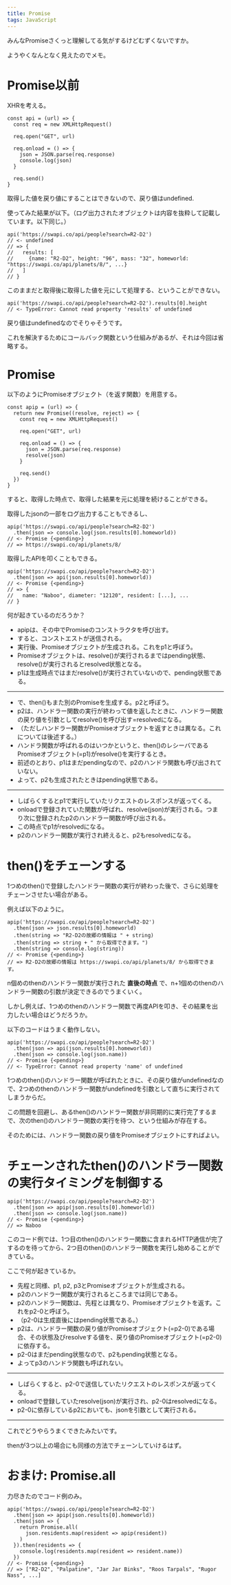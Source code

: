 ```yaml
---
title: Promise
tags: JavaScript
---
```

みんなPromiseさくっと理解してる気がするけどむずくないですか。

ようやくなんとなく見えたのでメモ。

# Promise以前

XHRを考える。

    
    
    const api = (url) => {
      const req = new XMLHttpRequest()
    
      req.open("GET", url)
    
      req.onload = () => {
        json = JSON.parse(req.response)
        console.log(json)
      }
    
      req.send()
    }
    

取得した値を戻り値にすることはできないので、戻り値はundefined.

使ってみた結果が以下。（ログ出力されたオブジェクトは内容を抜粋して記載しています。以下同じ。）

    
    
    api('https://swapi.co/api/people?search=R2-D2')
    // <- undefined
    // => {
    //   results: [
    //     {name: "R2-D2", height: "96", mass: "32", homeworld: "https://swapi.co/api/planets/8/", ...}
    //   ]
    // }
    

このままだと取得後に取得した値を元にして処理する、ということができない。

    
    
    api('https://swapi.co/api/people?search=R2-D2').results[0].height
    // <- TypeError: Cannot read property 'results' of undefined
    

戻り値はundefinedなのでそりゃそうです。

これを解決するためにコールバック関数という仕組みがあるが、それは今回は省略する。

# Promise

以下のようにPromiseオブジェクト（を返す関数）を用意する。

    
    
    const apip = (url) => {
      return new Promise((resolve, reject) => {
        const req = new XMLHttpRequest()
        
        req.open("GET", url)
        
        req.onload = () => {
          json = JSON.parse(req.response)
          resolve(json)
        }
        
        req.send()
      })
    }
    

すると、取得した時点で、取得した結果を元に処理を続けることができる。

取得したjsonの一部をログ出力することもできるし、

    
    
    apip('https://swapi.co/api/people?search=R2-D2')
      .then(json => console.log(json.results[0].homeworld))
    // <- Promise {<pending>}
    // => https://swapi.co/api/planets/8/
    

取得したAPIを叩くこともできる。

    
    
    apip('https://swapi.co/api/people?search=R2-D2')
      .then(json => api(json.results[0].homeworld))
    // <- Promise {<pending>}
    // => {
    //   name: "Naboo", diameter: "12120", resident: [...], ...
    // }
    

何が起きているのだろうか？

  * apipは、その中でPromiseのコンストラクタを呼び出す。
  * すると、コンストエストが送信される。
  * 実行後、Promiseオブジェクトが生成される。これをp1と呼ぼう。
  * Promiseオブジェクトは、resolve()が実行されるまではpending状態、resolve()が実行されるとresolved状態となる。
  * p1は生成時点ではまだresolve()が実行されていないので、pending状態である。

* * *

  * で、then()もまた別のPromiseを生成する。p2と呼ぼう。
  * p2は、ハンドラー関数の実行が終わって値を返したときに、ハンドラー関数の戻り値を引数としてresolve()を呼び出す=resolvedになる。
  * （ただしハンドラー関数がPromiseオブジェクトを返すときは異なる。これについては後述する。）
  * ハンドラ関数が呼ばれるのはいつかというと、then()のレシーバであるPromiseオブジェクト(=p1)がresolve()を実行するとき。
  * 前述のとおり、p1はまだpendingなので、p2のハンドラ関数も呼び出されていない。
  * よって、p2も生成されたときはpending状態である。

* * *

  * しばらくするとp1で実行していたリクエストのレスポンスが返ってくる。
  * onloadで登録されていた関数が呼ばれ、resolve(json)が実行される。つまり次に登録されたp2のハンドラー関数が呼び出される。
  * この時点でp1がresolvedになる。
  * p2のハンドラー関数が実行され終えると、p2もresolvedになる。

# then()をチェーンする

1つめのthen()で登録したハンドラー関数の実行が終わった後で、さらに処理をチェーンさせたい場合がある。

例えば以下のように。

    
    
    apip('https://swapi.co/api/people?search=R2-D2')
      .then(json => json.results[0].homeworld)
      .then(string => "R2-D2の故郷の情報は " + string)
      .then(string => string + " から取得できます。")
      .then(string => console.log(string))
    // <- Promise {<pending>}
    // => R2-D2の故郷の情報は https://swapi.co/api/planets/8/ から取得できます。
    

n個めのthenのハンドラー関数が実行された **直後の時点** で、n+1個めのthenのハンドラー関数の引数が決定できるのでうまくいく。

しかし例えば、1つめのthenのハンドラー関数で再度APIを叩き、その結果を出力したい場合はどうだろうか。

以下のコードはうまく動作しない。

    
    
    apip('https://swapi.co/api/people?search=R2-D2')
      .then(json => api(json.results[0].homeworld))
      .then(json => console.log(json.name))
    // <- Promise {<pending>}
    // <- TypeError: Cannot read property 'name' of undefined
    

1つめのthen()のハンドラー関数が呼ばれたときに、その戻り値がundefinedなので、2つめのthenのハンドラー関数がundefinedを引数として直ちに実行されてしまうからだ。

この問題を回避し、あるthen()のハンドラー関数が非同期的に実行完了するまで、次のthen()のハンドラー関数の実行を待つ、という仕組みが存在する。

そのためには、ハンドラー関数の戻り値をPromiseオブジェクトにすればよい。

# チェーンされたthen()のハンドラー関数の実行タイミングを制御する

    
    
    apip('https://swapi.co/api/people?search=R2-D2')
      .then(json => apip(json.results[0].homeworld))
      .then(json => console.log(json.name))
    // <- Promise {<pending>}
    // => Naboo
    

このコード例では、1つ目のthen()のハンドラー関数に含まれるHTTP通信が完了するのを待ってから、2つ目のthen()のハンドラー関数を実行し始めることができている。

ここで何が起きているか。

  * 先程と同様、p1, p2, p3とPromiseオブジェクトが生成される。
  * p2のハンドラー関数が実行されるところまでは同じである。
  * p2のハンドラー関数は、先程とは異なり、Promiseオブジェクトを返す。これをp2-0と呼ぼう。
  * （p2-0は生成直後にはpending状態である。）
  * p2は、ハンドラー関数の戻り値がPromiseオブジェクト(=p2-0)である場合、その状態及びresolveする値を、戻り値のPromiseオブジェクト(=p2-0)に依存する。
  * p2-0はまだpending状態なので、p2もpending状態となる。
  * よってp3のハンドラ関数も呼ばれない。

* * *

  * しばらくすると、p2-0で送信していたリクエストのレスポンスが返ってくる。
  * onloadで登録していたresolve(json)が実行され、p2-0はresolvedになる。
  * p2-0に依存しているp2においても、jsonを引数として実行される。

* * *

これでどうやらうまくできたみたいです。

thenが3つ以上の場合にも同様の方法でチェーンしていけるはず。

# おまけ: Promise.all

力尽きたのでコード例のみ。

    
    
    apip('https://swapi.co/api/people?search=R2-D2')
      .then(json => apip(json.results[0].homeworld))
      .then(json => {
        return Promise.all(
          json.residents.map(resident => apip(resident))
        )
      }).then(residents => {
        console.log(residents.map(resident => resident.name))
      })
    // <- Promise {<pending>}
    // => ["R2-D2", "Palpatine", "Jar Jar Binks", "Roos Tarpals", "Rugor Nass", ...]